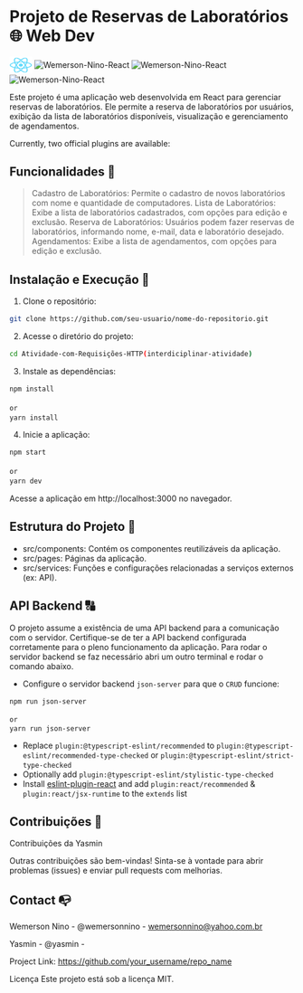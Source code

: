 # Projeto de Reservas de Laboratórios 🌐 Web Dev

<img align="center" alt="Wemerson-Nino-React" height="30" width="40" src="https://raw.githubusercontent.com/devicons/devicon/master/icons/react/react-original.svg">
<img align="center" alt="Wemerson-Nino-React" height="40" width="40" src="https://user-images.githubusercontent.com/25181517/192107854-765620d7-f909-4953-a6da-36e1ef69eea6.png">
<img align="center" alt="Wemerson-Nino-React" height="40" width="40" src="https://user-images.githubusercontent.com/25181517/192107858-fe19f043-c502-4009-8c47-476fc89718ad.png">
<img align="center" alt="Wemerson-Nino-React" height="40" width="40" src="https://user-images.githubusercontent.com/25181517/183898054-b3d693d4-dafb-4808-a509-bab54cf5de34.png">

Este projeto é uma aplicação web desenvolvida em React para gerenciar reservas de laboratórios. Ele permite a reserva de laboratórios por usuários, exibição da lista de laboratórios disponíveis, visualização e gerenciamento de agendamentos.

Currently, two official plugins are available:

## Funcionalidades 🔨 
> Cadastro de Laboratórios: Permite o cadastro de novos laboratórios com nome e quantidade de computadores.
> Lista de Laboratórios: Exibe a lista de laboratórios cadastrados, com opções para edição e exclusão.
> Reserva de Laboratórios: Usuários podem fazer reservas de laboratórios, informando nome, e-mail, data e laboratório desejado.
> Agendamentos: Exibe a lista de agendamentos, com opções para edição e exclusão.

## Instalação e Execução 📜

1. Clone o repositório:
``` bash
git clone https://github.com/seu-usuario/nome-do-repositorio.git
```

2. Acesse o diretório do projeto:

```bash
cd Atividade-com-Requisições-HTTP(interdiciplinar-atividade)
````

3. Instale as dependências:

```bash
npm install

or 
yarn install
```

4. Inicie a aplicação:

```bash
npm start

or 
yarn dev
```
Acesse a aplicação em http://localhost:3000 no navegador.

## Estrutura do Projeto :atm:
- src/components: Contém os componentes reutilizáveis da aplicação.
- src/pages: Páginas da aplicação.
- src/services: Funções e configurações relacionadas a serviços externos (ex: API).

## API Backend :capital_abcd:

O projeto assume a existência de uma API backend para a comunicação com o servidor. Certifique-se de ter a API backend configurada corretamente para o pleno funcionamento da aplicação.
Para rodar o servidor backend se faz necessário abri um outro terminal e rodar o comando abaixo.

- Configure o servidor backend `json-server` para que o `CRUD` funcione:

``` shel
npm run json-server

or
yarn run json-server

```

- Replace `plugin:@typescript-eslint/recommended` to `plugin:@typescript-eslint/recommended-type-checked` or `plugin:@typescript-eslint/strict-type-checked`
- Optionally add `plugin:@typescript-eslint/stylistic-type-checked`
- Install [eslint-plugin-react](https://github.com/jsx-eslint/eslint-plugin-react) and add `plugin:react/recommended` & `plugin:react/jsx-runtime` to the `extends` list

## Contribuições :chocolate_bar:
Contribuições da Yasmin 

Outras contribuições são bem-vindas! Sinta-se à vontade para abrir problemas (issues) e enviar pull requests com melhorias.

## Contact :mailbox_with_no_mail:
Wemerson Nino - @wemersonnino - wemersonnino@yahoo.com.br

Yasmin - @yasmin - 

Project Link: https://github.com/your_username/repo_name



Licença
Este projeto está sob a licença MIT.
